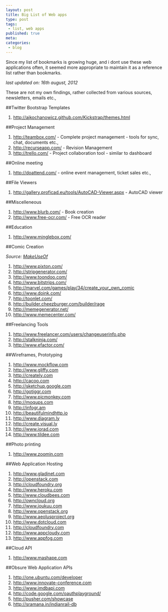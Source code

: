 ```yaml
---
layout: post
title: Big List of Web apps
type: post
tags:
 - list, web apps
published: true
meta:
categories:
 - blog
---
```


Since my list of bookmarks is growing huge, and i dont use these web applications often, it seemed more appropriate to maintain it as a reference list rather than bookmarks.

_last updated on: 16th august, 2012_

These are not my own findings, rather collected from various sources, newsletters, emails etc.,

##Twitter Bootstrap Templates

1. <http://ajkochanowicz.github.com/Kickstrap/themes.html>


##Project Management

1. <http://teambox.com/> - Complete project management - tools for sync, chat, documents etc.,
2. <http://recurseapp.com/> - Revision Management
3. <http://trello.com/> - Project collaboration tool - similar to dashboard

##Online meeting

1. <http://doattend.com/> - online event management, ticket sales etc.,

##File Viewers

1. <http://gallery.proficad.eu/tools/AutoCAD-Viewer.aspx> - AutoCAD viewer

##Miscelleneous

1. <http://www.blurb.com/> - Book creation
2. <http://www.free-ocr.com/> - Free OCR reader


##Education

1. <http://www.minglebox.com/>

##Comic Creation

_Source: [MakeUseOf](http://www.makeuseof.com/tag/create-web-comics-memes-free-tools/)_

1. <http://www.pixton.com/>
2. <http://stripgenerator.com/>
3. <http://www.toondoo.com/>
4. <http://www.bitstrips.com/>
5. <http://marvel.com/games/play/34/create_your_own_comic>
6. <http://www.doink.com/>
7. <http://toonlet.com/>
8. <http://builder.cheezburger.com/builder/rage>
9. <http://memegenerator.net/>
10. <http://www.memecenter.com/>

##Freelancing Tools

1. <http://www.freelancer.com/users/changeuserinfo.php>
2. <http://stalkninja.com/>
3. <http://www.efactor.com/>

##Wireframes, Prototyping

1. <http://www.mockflow.com>
2. <http://www.gliffy.com>
3. <http://creately.com>
4. <http://cacoo.com>
5. <http://sketchup.google.com>
6. <http://gotiggr.com>
7. <http://www.picmonkey.com>
8. <http://moqups.com>
9. <http://infogr.am>
10. <http://beautifulmindhttp.io>
11. <http://www.diagram.ly>
12. <http://create.visual.ly>
13. <http://www.iorad.com>
14. <http://www.tildee.com>

##Photo printing

1. <http://www.zoomin.com>

##Web Application Hosting

1. <http://www.gladinet.com>
2. <http://openstack.com>
3. <http://cloudfoundry.org>
4. <http://www.heroku.com>
5. <http://www.cloudbees.com>
6. <http://owncloud.org>
7. <http://www.joukuu.com>
8. <http://www.openstack.org>
9. <http://www.aeolusproject.org>
10. <http://www.dotcloud.com>
11. <http://cloudfoundry.com>
12. <http://www.appcloudy.com>
13. <http://www.appfog.com>

##Cloud API

1. <http://www.mashape.com>

##Obsure Web Application APIs

1. <http://one.ubuntu.com/developer>
2. <http://www.innovate-conference.com>
3. <http://www.imdbapi.com>
4. <http://code.google.com/oauthplayground/>
5. <http://pusher.com/showcase>
6. <http://sramana.in/indianrail-db>